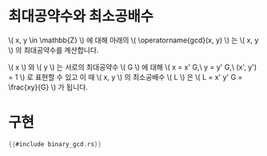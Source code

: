 # 최대공약수와 최소공배수

\\( x, y \in \mathbb{Z} \\) 에 대해 아래의 \\( \operatorname{gcd}(x, y) \\)
는 \\( x, y \\) 의 최대공약수를 계산합니다.

\\( x \\) 와 \\( y \\) 는 서로의 최대공약수 \\( G \\) 에 대해
\\( x = x' G,\ y = y' G,\ (x', y') = 1 \\) 로 표현할 수 있고 이 때 \\( x, y \\) 의 최소공배수
\\( L \\) 은 \\( L = x' y' G = \frac{xy}{G} \\) 가 됩니다.

# 구현

```rust
{{#include binary_gcd.rs}}
```
